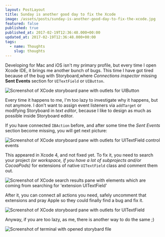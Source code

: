 ```yaml
---
layout: PostLayout
title: Sunday is another good day to fix the Xcode
image: /assets/posts/sunday-is-another-good-day-to-fix-the-xcode.jpg
featured: false
published: true
published_at: 2017-02-19T12:36:48.000+00:00
updated_at: 2017-02-19T12:36:48.000+00:00
tags:
  - name: Thoughts
    slug: thoughts
---
```

Developing for Mac and iOS isn't my primary profile, but every time I open Xcode IDE, it brings me another bunch of bugs. This time I have got tired because of the bug with Storyboard,where *Connections inspector* missing **Sent Events** section for `UITextField` or `UIButton`.

![Screenshot of XCode storyboard pane with outlets for UIButton](/assets/posts/sunday-is-another-good-day-to-fix-the-xcode-1.png)

Every time it happens to me, I'm too lazy to investigate why it happens, but not anymore. I don't want to assign event listeners via `addTarget` or modifying Storyboard in *text editor*, because I like to design as much as possible inside Storyboard editor.

If you have connected `IBAction` before, and after some time the *Sent Events* section become missing, you will get next picture:

![Screenshot of XCode storyboard pane with outlets for UITextField control events](/assets/posts/sunday-is-another-good-day-to-fix-the-xcode-2.png)

This appeared in Xcode 4, and not fixed yet. To fix it, you need to search your project *(or workspace, if you have a lot of subprojects and/or CocoaPods)* for extensions of native `UITextField` class and comment them out.

![Screenshot of XCode search results pane with elements which are coming from searching for 'extension UITextField'](/assets/posts/sunday-is-another-good-day-to-fix-the-xcode-3.png)

After it, you can connect all actions you need, safely uncomment that extensions and pray Apple so they could finally find a bug and fix it.

![Screenshot of XCode storyboard pane with outlets for UITextField](/assets/posts/sunday-is-another-good-day-to-fix-the-xcode-4.png)

Anyway, if you are too lazy, as me, there is another way to do the same ;)

![Screenshot of terminal with opened storybard file](/assets/posts/sunday-is-another-good-day-to-fix-the-xcode-5.png)
